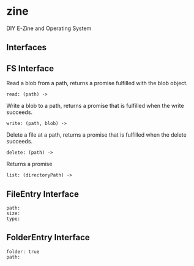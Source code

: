 # zine
DIY E-Zine and Operating System


Interfaces
----------

FS Interface
------------

Read a blob from a path, returns a promise fulfilled with the blob object.

    read: (path) ->

Write a blob to a path, returns a promise that is fulfilled when the write succeeds.

    write: (path, blob) ->

Delete a file at a path, returns a promise that is fulfilled when the delete succeeds.

    delete: (path) ->

Returns a promise

    list: (directoryPath) ->
      

FileEntry Interface
------------------

    path: 
    size: 
    type: 

FolderEntry Interface
---------------------

    folder: true
    path:
